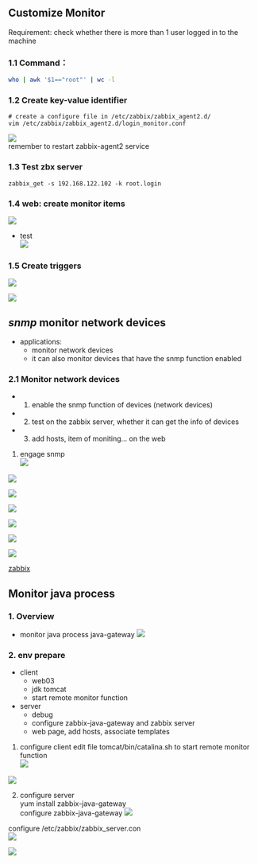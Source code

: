 ## Customize Monitor  
Requirement: check whether there is more than 1 user logged in to the machine
  
### 1.1 Command：  
```sh  
who | awk '$1=="root"' | wc -l
```
  
### 1.2 Create key-value identifier  
```  
# create a configure file in /etc/zabbix/zabbix_agent2.d/    
vim /etc/zabbix/zabbix_agent2.d/login_monitor.conf
```  
![](Pasted%20image%2020240601151024.png)  
remember to restart zabbix-agent2 service  
  
### 1.3 Test zbx server  
```  
zabbix_get -s 192.168.122.102 -k root.login
```  
  
### 1.4 web: create monitor items  
![](Pasted%20image%2020240601194636.png)  
  
- test  
![](Pasted%20image%2020240601195157.png)  
  
### 1.5 Create triggers  
![](Pasted%20image%2020240601201849.png)  
  
![](Pasted%20image%2020240601201925.png)  
  
## *snmp* monitor network devices  

- applications:
	- monitor network devices
	- it can also monitor devices that have the snmp function enabled  
  
 ### 2.1 Monitor network devices
 - 1. enable the snmp function of devices (network devices)
 - 2. test on the zabbix server, whether it can get the info of devices
 - 3. add hosts, item of moniting... on the web  
  
1. engage snmp  
![](Pasted%20image%2020240602221447.png)  
  
![](Pasted%20image%2020240602231621.png)  
  
![](Pasted%20image%2020240602231842.png)  
  
![](Pasted%20image%2020240602231854.png)  

![](Pasted%20image%2020240602232914.png)

![](Pasted%20image%2020240602232600.png)
  
![](Pasted%20image%2020240602232652.png)      

[zabbix](zabbix.xmind)  
  
## Monitor java process  
  
### 1. Overview  
- monitor java process java-gateway
![](Pasted%20image%2020240603195439.png)
  
### 2. env prepare  
- client
	- web03
	- jdk tomcat
	- start remote monitor function
- server
	- debug
	- configure zabbix-java-gateway and zabbix server
	- web page, add hosts, associate templates    
  
1. configure client
edit file tomcat/bin/catalina.sh to start remote monitor function    
![](Pasted%20image%2020240604155130.png)  
  
![](Pasted%20image%2020240604155150.png)  
  
2. configure server    
yum install zabbix-java-gateway    
configure zabbix-java-gateway
![](Pasted%20image%2020240604160548.png)  
  
configure /etc/zabbix/zabbix_server.con  
![](Pasted%20image%2020240604161421.png)  
  
![](Pasted%20image%2020240604161651.png)